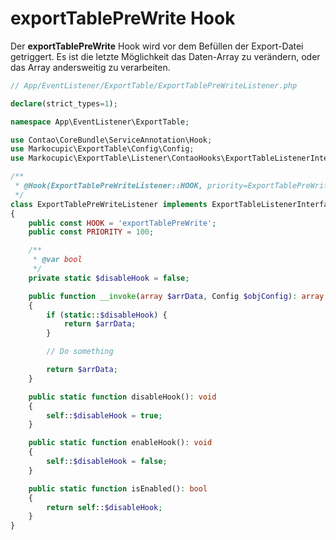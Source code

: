 # exportTablePreWrite Hook
Der **exportTablePreWrite** Hook wird vor dem Befüllen der Export-Datei getriggert.
Es ist die letzte Möglichkeit das Daten-Array zu verändern, oder das Array andersweitig zu verarbeiten.

```php
// App/EventListener/ExportTable/ExportTablePreWriteListener.php

declare(strict_types=1);

namespace App\EventListener\ExportTable;

use Contao\CoreBundle\ServiceAnnotation\Hook;
use Markocupic\ExportTable\Config\Config;
use Markocupic\ExportTable\Listener\ContaoHooks\ExportTableListenerInterface;

/**
 * @Hook(ExportTablePreWriteListener::HOOK, priority=ExportTablePreWriteListener::PRIORITY)
 */
class ExportTablePreWriteListener implements ExportTableListenerInterface
{
    public const HOOK = 'exportTablePreWrite';
    public const PRIORITY = 100;

    /**
     * @var bool
     */
    private static $disableHook = false;

    public function __invoke(array $arrData, Config $objConfig): array
    {
        if (static::$disableHook) {
            return $arrData;
        }

        // Do something

        return $arrData;
    }

    public static function disableHook(): void
    {
        self::$disableHook = true;
    }

    public static function enableHook(): void
    {
        self::$disableHook = false;
    }

    public static function isEnabled(): bool
    {
        return self::$disableHook;
    }
}
```